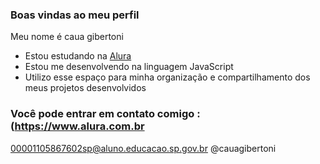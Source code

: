 ### Boas vindas ao meu perfil
Meu nome é caua gibertoni

- Estou estudando na [Alura](https://www.alura.com.br)
- Estou me desenvolvendo na linguagem JavaScript
- Utilizo esse espaço para minha organização e compartilhamento dos meus projetos desenvolvidos

### Você pode entrar em contato comigo :(https://www.alura.com.br

00001105867602sp@aluno.educacao.sp.gov.br
@cauagibertoni


